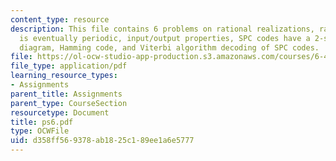 ```yaml
---
content_type: resource
description: This file contains 6 problems on rational realizations, rational which
  is eventually periodic, input/output properties, SPC codes have a 2-state trellis
  diagram, Hamming code, and Viterbi algorithm decoding of SPC codes.
file: https://ol-ocw-studio-app-production.s3.amazonaws.com/courses/6-451-principles-of-digital-communication-ii-spring-2005/d358ff569378ab1825c189ee1a6e5777_ps6.pdf
file_type: application/pdf
learning_resource_types:
- Assignments
parent_title: Assignments
parent_type: CourseSection
resourcetype: Document
title: ps6.pdf
type: OCWFile
uid: d358ff56-9378-ab18-25c1-89ee1a6e5777
---
```

